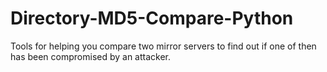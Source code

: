Directory-MD5-Compare-Python
============================

Tools for helping you compare two mirror servers to find out if one of then has been compromised by an attacker.
